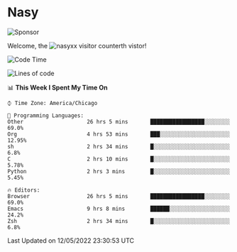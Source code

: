 # Nasy

<!--
<p align="center">
<img height="200" src="https://github-readme-stats.vercel.app/api?username=nasyxx&count_private=true&show_icons=true&theme=dracula&include_all_commits=true"/>
<img height="200" src="https://github-readme-stats.vercel.app/api/top-langs/?username=nasyxx&theme=dracula&hide=html,jupyter+notebook&count_private=true&show_icons=true"/>
</p>

  
----------------
-->

![Sponsor](https://img.shields.io/static/v1.svg?label=Sponsor&message=%E2%9D%A4&logo=GitHub&style=flat&color=pink)
 
Welcome, the ![nasyxx visitor counter](https://count.getloli.com/get/@nasyxx?theme=rule34)th vistor!
 
<!--START_SECTION:waka-->
![Code Time](http://img.shields.io/badge/Code%20Time-2%2C359%20hrs%2037%20mins-blue)

![Lines of code](https://img.shields.io/badge/From%20Hello%20World%20I%27ve%20Written-5%20Million%20lines%20of%20code-blue)

📊 **This Week I Spent My Time On** 

```text
⌚︎ Time Zone: America/Chicago

💬 Programming Languages: 
Other                    26 hrs 5 mins       █████████████████░░░░░░░░   69.0% 
Org                      4 hrs 53 mins       ███░░░░░░░░░░░░░░░░░░░░░░   12.95% 
sh                       2 hrs 34 mins       █░░░░░░░░░░░░░░░░░░░░░░░░   6.8% 
C                        2 hrs 10 mins       █░░░░░░░░░░░░░░░░░░░░░░░░   5.78% 
Python                   2 hrs 3 mins        █░░░░░░░░░░░░░░░░░░░░░░░░   5.45%

🔥 Editors: 
Browser                  26 hrs 5 mins       █████████████████░░░░░░░░   69.0% 
Emacs                    9 hrs 8 mins        ██████░░░░░░░░░░░░░░░░░░░   24.2% 
Zsh                      2 hrs 34 mins       █░░░░░░░░░░░░░░░░░░░░░░░░   6.8%

```


 Last Updated on 12/05/2022 23:30:53 UTC
<!--END_SECTION:waka-->

<!-- ![visitors](https://visitor-badge.laobi.icu/badge?page_id=nasyxx.nasyxx) -->
